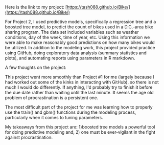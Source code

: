 
Here is the link to my project: [https://tash088.github.io/Bike/](https://tash088.github.io/Bike/)

For Project 2, I used predictive models, specifically a regression tree and a boosted tree model, to predict the count of bikes used in a D.C.-area bike sharing program. The data set included variables such as weather conditions, day of the week, time of year, etc. Using this information we were able to make reasonably good predictions on how many bikes would be utilized. In addition to the modeling work, this project provided practice using GitHub, doing exploratory data analysis (summary statistics and plots), and automating reports using parameters in R markdown.

A few thoughts on the project:

This project went more smoothly than Project #1 for me (largely because I had worked out some of the kinks in interacting with GitHub), so there is not much I would do differently. If anything, I'd probably try to finish it before the due date rather than waiting until the last minute. It seems the age old problem of procrastination is a persistent one.

The most difficult part of the project for me was learning how to properly use the train() and gbm() functions during the modeling process, particularly when it comes to tuning parameters.

My takeaways from this project are: 1)boosted tree models a powerful tool for doing predictive modeling and, 2) one must be ever-vigilant in the fight against procrastination.
